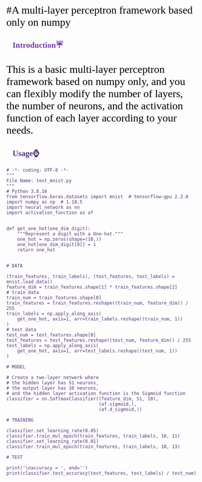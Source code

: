 <style>
    h1{
        font-family: "Times New Roman", "宋体";
    }
    h2{
        font-family: "Times New Roman", "宋体";
    }
    p{
        font-family: "Times New Roman", "宋体";
        font-size: 200%;
        color: #000000;
    }
</style>
<!-- [TOC] -->
#A multi-layer perceptron framework based only on numpy

## :feet:<font color=#783CB4>Introduction:umbrella:
This is a basic multi-layer perceptron framework based on numpy only, and you can flexibly modify the number of layers, the number of neurons, and the activation function of each layer according to your needs.
## :crystal_ball:<font color=#52367B>Usage:watch:
```
# -*- coding: UTF-8 -*-
"""
File Name: test_mnist.py
"""
# Python 3.8.16
from tensorflow.keras.datasets import mnist  # tensorflow-gpu 2.3.0
import numpy as np  # 1.18.5
import neural_network as nn
import activation_function as af


def get_one_hot(one_dim_digit):
    """Represent a digit with a One-hot."""
    one_hot = np.zeros(shape=(10,))
    one_hot[one_dim_digit[0]] = 1
    return one_hot


# DATA

(train_features, train_labels), (test_features, test_labels) = mnist.load_data()
feature_dim = train_features.shape[1] * train_features.shape[2]
# train data
train_num = train_features.shape[0]
train_features = train_features.reshape((train_num, feature_dim)) / 255
train_labels = np.apply_along_axis(
    get_one_hot, axis=1, arr=train_labels.reshape((train_num, 1))
)
# test data
test_num = test_features.shape[0]
test_features = test_features.reshape((test_num, feature_dim)) / 255
test_labels = np.apply_along_axis(
    get_one_hot, axis=1, arr=test_labels.reshape((test_num, 1))
)

# MODEL

# Create a two-layer network where
# the hidden layer has 51 neurons,
# the output layer has 10 neurons,
# and the hidden layer activation function is the Sigmoid function
classifier = nn.SoftmaxClassifier((feature_dim, 51, 10),
                                  (af.sigmoid,),
                                  (af.d_sigmoid,))

# TRAINING

classifier.set_learning_rate(0.05)
classifier.train_mul_epoch(train_features, train_labels, 10, 11)
classifier.set_learning_rate(0.01)
classifier.train_mul_epoch(train_features, train_labels, 10, 13)

# TEST

print('\naccuracy = ', end='')
print(classifier.test_accuracy(test_features, test_labels) / test_num)

```
